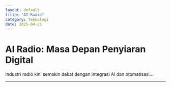 ```yaml
---
layout: default
title: "AI Radio"
category: Teknologi
date: 2025-04-25
---
```


# AI Radio: Masa Depan Penyiaran Digital

Industri radio kini semakin dekat dengan integrasi AI dan otomatisasi...

---
